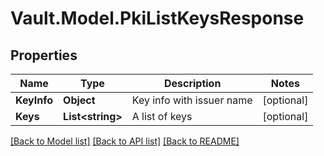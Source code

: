 # Vault.Model.PkiListKeysResponse

## Properties

Name | Type | Description | Notes
------------ | ------------- | ------------- | -------------
**KeyInfo** | **Object** | Key info with issuer name | [optional] 
**Keys** | **List&lt;string&gt;** | A list of keys | [optional] 

[[Back to Model list]](../README.md#documentation-for-models) [[Back to API list]](../README.md#documentation-for-api-endpoints) [[Back to README]](../README.md)

